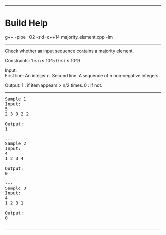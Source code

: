 
***

# Build Help

g++ -pipe -O2 -std=c++14 majority_element.cpp -lm

***

Check whether an input sequence contains a majority element.

Constraints: 
  1 ≤ n ≤ 10^5
  0 ≤ i ≤ 10^9

Input:  
  First line: An integer n.
  Second line: A sequence of n non-negative integers.

Output: 
  1 : if item appears > n/2 times.
  0 : if not.
  
***

<pre>
Sample 1
Input:
5
2 3 9 2 2

Output:
1

---
Sample 2
Input: 
4
1 2 3 4

Output: 
0

---
Sample 3
Input: 
4
1 2 3 1

Output:
0

</pre>

***


